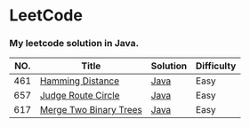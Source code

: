 # LeetCode
### My leetcode solution in Java.

| NO. | Title | Solution | Difficulty |
| --- | --- | --- | --- |
| 461 | [Hamming Distance](https://leetcode.com/problems/hamming-distance/description/) | [Java](https://github.com/maoyunfei/LeetCode/blob/master/problems/src/HammingDistance/HammingDistance.java) | Easy |
| 657 | [Judge Route Circle](https://leetcode.com/problems/judge-route-circle/description/) | [Java](https://github.com/maoyunfei/LeetCode/blob/master/problems/src/JudgeRouteCircle/JudgeRouteCircle.java) | Easy |
| 617 | [Merge Two Binary Trees](https://leetcode.com/problems/merge-two-binary-trees/description/) | [Java](https://github.com/maoyunfei/LeetCode/blob/master/problems/src/MergeTwoBinaryTrees/MergeTwoBinaryTrees.java) | Easy |
